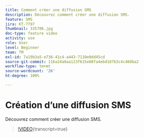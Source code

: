 ```yaml
---
title: Comment créer une diffusion SMS
description: Découvrez comment créer une diffusion SMS.
feature: SMS
jira: KT-7797
thumbnail: 335706.jpg
doc-type: feature video
activity: use
role: User
level: Beginner
team: TM
exl-id: 7a19b3a5-e736-41c4-a443-7110e0dd45cd
source-git-commit: 116a24a8aa123f615e08fa4ebd187b3c4c460ba2
workflow-type: tm+mt
source-wordcount: '26'
ht-degree: 100%

---
```


# Création d’une diffusion SMS

Découvrez comment créer une diffusion SMS.

>[!VIDEO](https://video.tv.adobe.com/v/335706?quality=12&learn=on){transcript=true}
